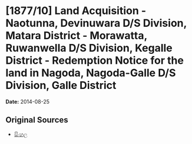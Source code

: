 # [1877/10] Land Acquisition - Naotunna, Devinuwara D/S Division, Matara District - Morawatta, Ruwanwella D/S Division, Kegalle District - Redemption Notice for the land in Nagoda, Nagoda-Galle D/S Division, Galle District

**Date:** 2014-08-25

## Original Sources

- [සිංහල](https://documents.gov.lk/view/extra-gazettes/2014/8/1877-10_S.pdf)
